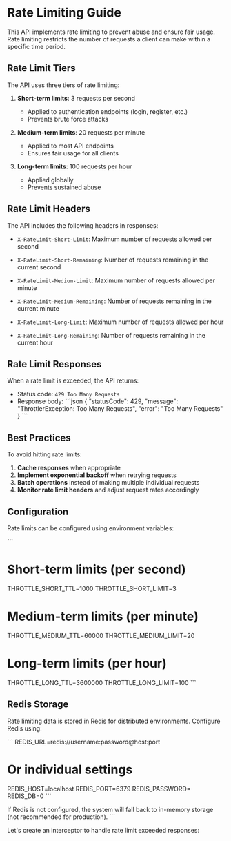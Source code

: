 # Rate Limiting Guide

This API implements rate limiting to prevent abuse and ensure fair usage. Rate limiting restricts the number of requests a client can make within a specific time period.

## Rate Limit Tiers

The API uses three tiers of rate limiting:

1. **Short-term limits**: 3 requests per second
   - Applied to authentication endpoints (login, register, etc.)
   - Prevents brute force attacks

2. **Medium-term limits**: 20 requests per minute
   - Applied to most API endpoints
   - Ensures fair usage for all clients

3. **Long-term limits**: 100 requests per hour
   - Applied globally
   - Prevents sustained abuse

## Rate Limit Headers

The API includes the following headers in responses:

- `X-RateLimit-Short-Limit`: Maximum number of requests allowed per second
- `X-RateLimit-Short-Remaining`: Number of requests remaining in the current second

- `X-RateLimit-Medium-Limit`: Maximum number of requests allowed per minute
- `X-RateLimit-Medium-Remaining`: Number of requests remaining in the current minute

- `X-RateLimit-Long-Limit`: Maximum number of requests allowed per hour
- `X-RateLimit-Long-Remaining`: Number of requests remaining in the current hour

## Rate Limit Responses

When a rate limit is exceeded, the API returns:

- Status code: `429 Too Many Requests`
- Response body:
  \`\`\`json
  {
    "statusCode": 429,
    "message": "ThrottlerException: Too Many Requests",
    "error": "Too Many Requests"
  }
  \`\`\`

## Best Practices

To avoid hitting rate limits:

1. **Cache responses** when appropriate
2. **Implement exponential backoff** when retrying requests
3. **Batch operations** instead of making multiple individual requests
4. **Monitor rate limit headers** and adjust request rates accordingly

## Configuration

Rate limits can be configured using environment variables:

\`\`\`
# Short-term limits (per second)
THROTTLE_SHORT_TTL=1000
THROTTLE_SHORT_LIMIT=3

# Medium-term limits (per minute)
THROTTLE_MEDIUM_TTL=60000
THROTTLE_MEDIUM_LIMIT=20

# Long-term limits (per hour)
THROTTLE_LONG_TTL=3600000
THROTTLE_LONG_LIMIT=100
\`\`\`

## Redis Storage

Rate limiting data is stored in Redis for distributed environments. Configure Redis using:

\`\`\`
REDIS_URL=redis://username:password@host:port
# Or individual settings
REDIS_HOST=localhost
REDIS_PORT=6379
REDIS_PASSWORD=
REDIS_DB=0
\`\`\`

If Redis is not configured, the system will fall back to in-memory storage (not recommended for production).
\`\`\`

Let's create an interceptor to handle rate limit exceeded responses:
